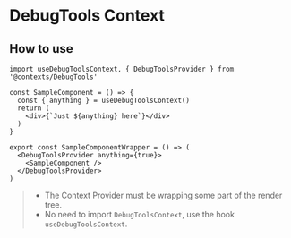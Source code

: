 # DebugTools Context

## How to use

```
import useDebugToolsContext, { DebugToolsProvider } from '@contexts/DebugTools'

const SampleComponent = () => {
  const { anything } = useDebugToolsContext()
  return (
    <div>{`Just ${anything} here`}</div>
  )
}

export const SampleComponentWrapper = () => (
  <DebugToolsProvider anything={true}>
    <SampleComponent />
  </DebugToolsProvider>
)
```

> - The Context Provider must be wrapping some part of the render tree.
> - No need to import `DebugToolsContext`, use the hook `useDebugToolsContext`.
